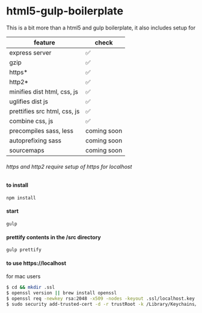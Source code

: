# html5-gulp-boilerplate

This is a bit more than a html5 and gulp boilerplate, it also includes setup for

|feature|check|
|--|--|
|express server|:white_check_mark:|
|gzip|:white_check_mark:|
|https*|:white_check_mark:|
|http2*|:white_check_mark:|
|minifies dist html, css, js|:white_check_mark:|
|uglifies dist js|:white_check_mark:|
|prettifies src html, css, js|:white_check_mark:|
|combine css, js|:white_check_mark:|
|precompiles sass, less|coming soon|
|autoprefixing sass|coming soon|
|sourcemaps|coming soon|

###### https and http2 require setup of https for localhost


#### to install
`npm install`

#### start
`gulp`

#### prettify contents in the /src directory
`gulp prettify`


#### to use https://localhost


for mac users
```bash
$ cd && mkdir .ssl
$ openssl version || brew install openssl
$ openssl req -newkey rsa:2048 -x509 -nodes -keyout .ssl/localhost.key -new -out .ssl/localhost.crt -subj /CN=localhost -reqexts SAN -extensions SAN -config <(cat /System/Library/OpenSSL/openssl.cnf <(printf '[SAN]\nsubjectAltName=DNS:localhost')) -sha256 -days 3650
$ sudo security add-trusted-cert -d -r trustRoot -k /Library/Keychains/System.keychain .ssl/localhost.crt
```

